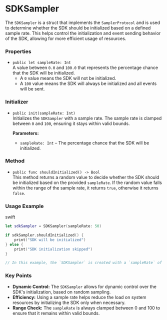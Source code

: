 # SDKSampler

The `SDKSampler` is a struct that implements the `SamplerProtocol` and is used to determine whether the SDK should be initialized based on a defined sample rate. This helps control the initialization and event sending behavior of the SDK, allowing for more efficient usage of resources.

### Properties

-   `public let sampleRate: Int`  
    A value between `0.0` and `100.0` that represents the percentage chance that the SDK will be initialized.
    -   A `0` value means the SDK will not be initialized.
    -   A `100` value means the SDK will always be initialized and all events will be sent.

### Initializer

-   `public init(sampleRate: Int)`  
    Initializes the `SDKSampler` with a sample rate. The sample rate is clamped between `0` and `100`, ensuring it stays within valid bounds.
    
    **Parameters:**
    
    -   `sampleRate: Int` – The percentage chance that the SDK will be initialized.

### Method

-   `public func shouldInitialized() -> Bool`  
    This method returns a random value to decide whether the SDK should be initialized based on the provided `sampleRate`. If the random value falls within the range of the sample rate, it returns `true`, otherwise it returns `false`.

### Usage Example

swift

```swift
let sdkSampler = SDKSampler(sampleRate: 50)

if sdkSampler.shouldInitialized() {
    print("SDK will be initialized")
} else {
    print("SDK initialization skipped")
}

// In this example, the `SDKSampler` is created with a `sampleRate` of 50, meaning there is a 50% chance the SDK will be initialized.
```

### Key Points

-   **Dynamic Control:** The `SDKSampler` allows for dynamic control over the SDK's initialization, based on random sampling.
-   **Efficiency:** Using a sample rate helps reduce the load on system resources by initializing the SDK only when necessary.
-   **Range Check:** The `sampleRate` is always clamped between 0 and 100 to ensure that it remains within valid bounds.